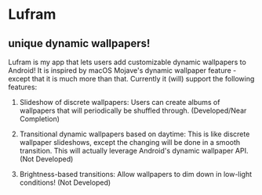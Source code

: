 # Lufram
## unique dynamic wallpapers!

Lufram is my app that lets users add customizable dynamic wallpapers to Android! It is inspired by macOS Mojave's dynamic
wallpaper feature - except that it is much more than that. Currently it (will) support the following features:

1. Slideshow of discrete wallpapers: Users can create albums of wallpapers that will periodically be shuffled
through. (Developed/Near Completion)

2. Transitional dynamic wallpapers based on daytime: This is like discrete wallpaper slideshows, except the
changing will be done in a smooth transition. This will actually leverage Android's dynamic wallpaper API.
(Not Developed)

3. Brightness-based transitions: Allow wallpapers to dim down in low-light conditions! (Not Developed)